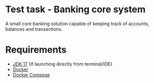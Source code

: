 # Test task - Banking core system

A small core banking solution capable of keeping track of accounts, balances and transactions.

# Requirements

* [JDK 17](https://jdk.java.net/17/) (If launching directly from terminal/IDE)
* [Docker](https://docs.docker.com/get-docker/) 
* [Docker Compose](https://docs.docker.com/compose/install/)
